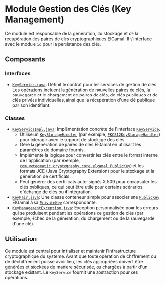 # Module Gestion des Clés (Key Management)

Ce module est responsable de la génération, du stockage et de la récupération des paires de clés cryptographiques ElGamal. Il s'interface avec le module `io` pour la persistance des clés.

## Composants

### Interfaces

-   [`KeyService.java`](KeyService.java:9): Définit le contrat pour les services de gestion de clés. Les opérations incluent la génération de nouvelles paires de clés, la sauvegarde et le chargement de paires de clés, de clés publiques et de clés privées individuelles, ainsi que la récupération d'une clé publique par son identifiant.

### Classes

-   [`KeyServiceImpl.java`](KeyServiceImpl.java:45): Implémentation concrète de l'interface [`KeyService`](KeyService.java:9).
    -   Utilise un [`KeyStorageHandler`](../io/KeyStorageHandler.java:11) (par exemple, [`PKCS12KeyStorageHandler`](../io/PKCS12KeyStorageHandler.java:32)) pour interagir avec le support de stockage des clés.
    -   Gère la génération de paires de clés ElGamal en utilisant les paramètres de domaine fournis.
    -   Implémente la logique pour convertir les clés entre le format interne de l'application (par exemple, [`com.voteomatic.cryptography.core.elgamal.PublicKey`](../core/elgamal/PublicKey.java:11)) et les formats JCE (Java Cryptography Extension) pour le stockage et la génération de certificats.
    -   Peut générer des certificats auto-signés X.509 pour encapsuler les clés publiques, ce qui peut être utile pour certains scénarios d'échange de clés ou d'intégration.
-   [`KeyPair.java`](KeyPair.java:8): Une classe conteneur simple pour associer une [`PublicKey`](../core/elgamal/PublicKey.java:11) ElGamal à sa [`PrivateKey`](../core/elgamal/PrivateKey.java:8) correspondante.
-   [`KeyManagementException.java`](KeyManagementException.java:7): Exception personnalisée pour les erreurs qui se produisent pendant les opérations de gestion de clés (par exemple, échec de la génération, du chargement ou de la sauvegarde d'une clé).

## Utilisation

Ce module est central pour initialiser et maintenir l'infrastructure cryptographique du système. Avant que toute opération de chiffrement ou de déchiffrement puisse avoir lieu, les clés appropriées doivent être générées et stockées de manière sécurisée, ou chargées à partir d'un stockage existant. Le `KeyService` fournit une abstraction pour ces opérations.